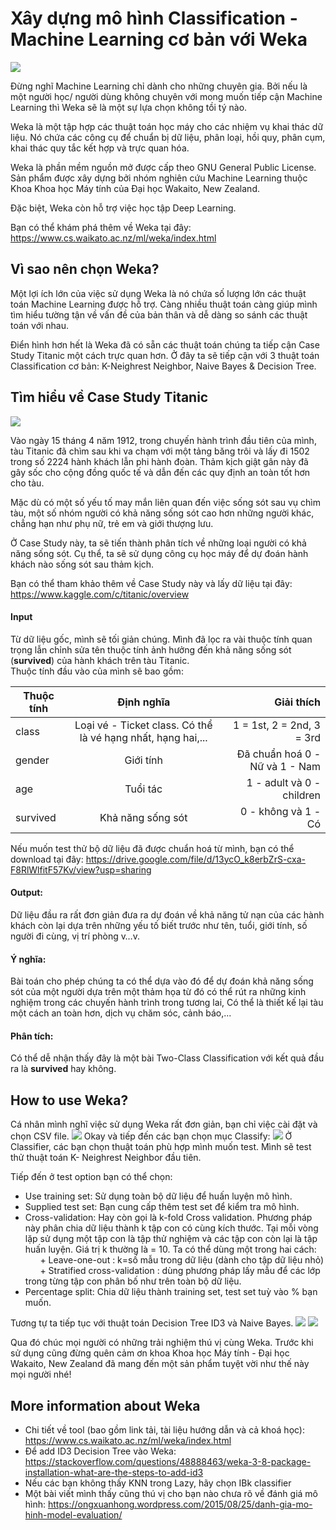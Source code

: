 # Xây dựng mô hình Classification - Machine Learning cơ bản với Weka

![](https://miro.medium.com/max/500/1*N8Uwuj4le6YDIOrlrDhCtg.png)

Đừng nghĩ Machine Learning chỉ dành cho những chuyên gia. Bởi nếu là một người học/ người dùng không chuyên với mong muốn tiếp cận Machine Learning thì Weka sẽ là một sự lựa chọn không tồi tý nào.

Weka là một tập hợp các thuật toán học máy cho các nhiệm vụ khai thác dữ liệu. Nó chứa các công cụ để chuẩn bị dữ liệu, phân loại, hồi quy, phân cụm, khai thác quy tắc kết hợp và trực quan hóa. 

Weka là phần mềm nguồn mở được cấp theo GNU General Public License. Sản phẩm được xây dựng bởi nhóm nghiên cứu Machine Learning thuộc Khoa Khoa học Máy tính của Đại học Wakaito, New Zealand.

Đặc biệt, Weka còn hỗ trợ việc học tập Deep Learning.

Bạn có thể khám phá thêm về Weka tại đây: https://www.cs.waikato.ac.nz/ml/weka/index.html

## Vì sao nên chọn Weka?

Một lợi ích lớn của việc sử dụng Weka là nó chứa số lượng lớn các thuật toán Machine Learning được hỗ trợ. Càng nhiều thuật toán càng giúp mình tìm hiểu tường tận về vấn đề của bản thân và dễ dàng so sánh các thuật toán với nhau.

Điển hình hơn hết là Weka đã có sẵn các thuật toán chúng ta tiếp cận Case Study Titanic một cách trực quan hơn. Ở đây ta sẽ tiếp cận với 3 thuật toán Classification cơ bản: K-Neighrest Neighbor, Naive Bayes & Decision Tree.

## Tìm hiểu về Case Study Titanic

![](https://media.nationalgeographic.org/assets/photos/000/273/27302.jpg)

Vào ngày 15 tháng 4 năm 1912, trong chuyến hành trình đầu tiên của mình, tàu Titanic đã chìm sau khi va chạm với một tảng băng trôi và lấy đi 1502 trong số 2224 hành khách lẫn phi hành đoàn. Thảm kịch giật gân này đã gây sốc cho cộng đồng quốc tế và dẫn đến các quy định an toàn tốt hơn cho tàu.

Mặc dù có một số yếu tố may mắn liên quan đến việc sống sót sau vụ chìm tàu, một số nhóm người có khả năng sống sót cao hơn những người khác, chẳng hạn như phụ nữ, trẻ em và giới thượng lưu.

Ở Case Study này, ta sẽ tiến thành phân tích về những loại người có khả năng sống sót. Cụ thể, ta sẽ sử dụng công cụ học máy để dự đoán hành khách nào sống sót sau thảm kịch.

Bạn có thể tham khảo thêm về Case Study này và lấy dữ liệu tại đây: https://www.kaggle.com/c/titanic/overview

#### **Input**
Từ dữ liệu gốc, mình sẽ tối giản chúng. Mình đã lọc ra vài thuộc tính quan trọng lẫn chỉnh sửa tên thuộc tính ảnh hưởng đến khả năng sống sót (**survived**) của hành khách trên tàu Titanic.   
Thuộc tính đầu vào của mình sẽ bao gồm: 

| Thuộc tính   |      Định nghĩa      | Giải thích |
|----------|:-------------:|------:|
| class | Loại vé - Ticket class. Có thể là vé hạng nhất, hạng hai,... | 1 = 1st, 2 = 2nd, 3 = 3rd |
| gender | Giới tính | Đã chuẩn hoá 0 - Nữ và 1 - Nam |
| age | Tuổi tác | 1 - adult và 0 - children |
| survived | Khả năng sống sót | 0 - không và 1 - Có |

Nếu muốn test thử bộ dữ liệu đã được chuẩn hoá từ mình, bạn có thể download tại đây: https://drive.google.com/file/d/13ycO_k8erbZrS-cxa-F8RlWlfitF57Kv/view?usp=sharing

#### **Output**: 
Dữ liệu đầu ra rất đơn giản đưa ra dự đoán về khả năng tử nạn của các hành khách còn lại dựa trên những yếu tố biết trước như tên, tuổi, giới tính, số người đi cùng, vị trí phòng v…v.
#### **Ý nghĩa**: 
Bài toán cho phép chúng ta có thể dựa vào đó để dự đoán khả năng sống sót của một người dựa trên một thảm họa từ đó có thể rút ra những kinh nghiệm trong các chuyến hành trình trong tương lai, Có thể là thiết kế lại tàu một cách an toàn hơn, dịch vụ chăm sóc, cảnh báo,...
#### **Phân tích**: 
Có thể dễ nhận thấy đây là một bài Two-Class Classification với kết quả đầu ra là **survived** hay không.

## How to use Weka?

Cá nhân mình nghĩ việc sử dụng Weka rất đơn giản, bạn chỉ việc cài đặt và chọn CSV file.
![](https://i.imgur.com/uYRi4yL.png)
Okay và tiếp đến các bạn chọn mục Classify:
![](https://i.imgur.com/koui4zN.png)
Ở Classifier, các bạn chọn thuật toán phù hợp mình muốn test. Mình sẽ test thử thuật toán K- Neighrest Neighbor đầu tiên.

Tiếp đến ở test option bạn có thể chọn:

- Use training set: Sử dụng toàn bộ dữ liệu để huấn luyện mô hình.
- Supplied test set: Bạn cung cấp thêm test set để kiểm tra mô hình.
- Cross-validation: Hay còn gọi là k-fold Cross validation. Phương pháp này phân chia dữ liệu thành k tập con có cùng kích thước. Tại mỗi vòng lặp sử dụng một tập con là tập thử nghiệm và các tập con còn lại là tập huấn luyện. Giá trị k thường là = 10. Ta có thể dùng một trong hai cách:
<br>&nbsp;&nbsp;&nbsp;&nbsp;&nbsp; + Leave-one-out : k=số mẫu trong dữ liệu (dành cho tập dữ liệu nhỏ)
<br>&nbsp;&nbsp;&nbsp;&nbsp;&nbsp; + Stratified cross-validation : dùng phương pháp lấy mẫu để các lớp trong từng tập con phân bố như trên toàn bộ dữ liệu.
- Percentage split: Chia dữ liệu thành training set, test set tuỳ vào % bạn muốn.

Tương tự ta tiếp tục với thuật toán Decision Tree ID3 và Naive Bayes.
![](https://i.imgur.com/Ixx08sl.png)
![](https://i.imgur.com/e87Sxzd.png)

Qua đó chúc mọi người có những trải nghiệm thú vị cùng Weka. Trước khi sử dụng cũng đừng quên cảm ơn khoa Khoa học Máy tính - Đại học Wakaito, New Zealand đã mang đến một sản phẩm tuyệt vời như thế này mọi người nhé!

## More information about Weka

- Chi tiết về tool (bao gồm link tải, tài liệu hướng dẫn và cả khoá học): https://www.cs.waikato.ac.nz/ml/weka/index.html
- Để add ID3 Decision Tree vào Weka: https://stackoverflow.com/questions/48888463/weka-3-8-package-installation-what-are-the-steps-to-add-id3
- Nếu các bạn không thấy KNN trong Lazy, hãy chọn IBk classifier
- Một bài viết mình thấy cũng thú vị cho bạn nào chưa rõ về đánh giá mô hình: https://ongxuanhong.wordpress.com/2015/08/25/danh-gia-mo-hinh-model-evaluation/
